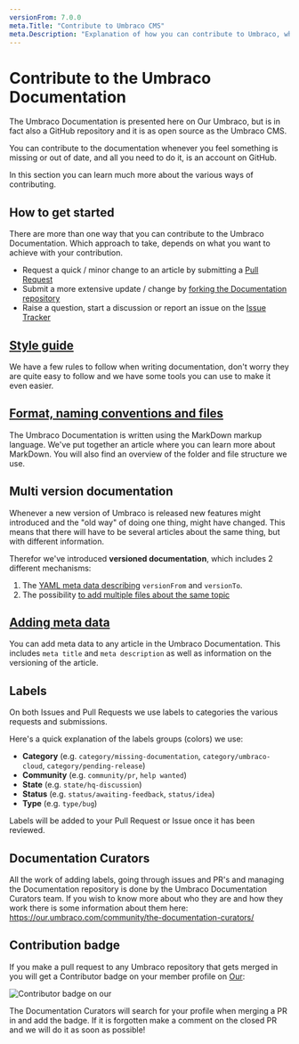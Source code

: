 ```yaml
---
versionFrom: 7.0.0
meta.Title: "Contribute to Umbraco CMS"
meta.Description: "Explanation of how you can contribute to Umbraco, what the process is like and what things to keep in mind when contributing."
---
```

# Contribute to the Umbraco Documentation

The Umbraco Documentation is presented here on Our Umbraco, but is in fact also a GitHub repository and it is as open source as the Umbraco CMS.

You can contribute to the documentation whenever you feel something is missing or out of date, and all you need to do it, is an account on GitHub.

In this section you can learn much more about the various ways of contributing.

## How to get started

There are more than one way that you can contribute to the Umbraco Documentation. Which approach to take, depends on what you want to achieve with your contribution.

* Request a quick / minor change to an article by submitting a [Pull Request](Pull-Requests/#option-1-creating-a-pr-directly-on-github)
* Submit a more extensive update / change by [forking the Documentation repository](Pull-Requests/#options-2-creating-a-pr-through-a-fork)
* Raise a question, start a discussion or report an issue on the [Issue Tracker](Issues/)

## [Style guide](Style-Guide/index.md)

We have a few rules to follow when writing documentation, don't worry they are quite easy to follow and we have some tools you can use to make it even easier.

## [Format, naming conventions and files](Markdown-Conventions)

The Umbraco Documentation is written using the MarkDown markup language. We've put together an article where you can learn more about MarkDown. You will also find an overview of the folder and file structure we use.

## Multi version documentation

Whenever a new version of Umbraco is released new features might introduced and the "old way" of doing one thing, might have changed. This means that there will have to be several articles about the same thing, but with different information.

Therefor we've introduced **versioned documentation**, which includes 2 different mechanisms:

1. The [YAML meta data describing](adding-metadata.md) `versionFrom` and `versionTo`.
2. The possibility [to add multiple files about the same topic](file-naming-conventions.md)

## [Adding meta data](adding-metadata.md)

You can add meta data to any article in the Umbraco Documentation. This includes `meta title` and `meta description` as well as information on the versioning of the article.

## Labels

On both Issues and Pull Requests we use labels to categories the various requests and submissions.  

Here's a quick explanation of the labels groups (colors) we use:

- **Category** (e.g. `category/missing-documentation`, `category/umbraco-cloud`, `category/pending-release`)
- **Community** (e.g. `community/pr`, `help wanted`)
- **State** (e.g. `state/hq-discussion`)
- **Status** (e.g. `status/awaiting-feedback`, `status/idea`)
- **Type** (e.g. `type/bug`) 

Labels will be added to your Pull Request or Issue once it has been reviewed.

## Documentation Curators

All the work of adding labels, going through issues and PR's and managing the Documentation repository is done by the Umbraco Documentation Curators team. If you wish to know more about who they are and how they work there is some information about them here: https://our.umbraco.com/community/the-documentation-curators/

## Contribution badge

If you make a pull request to any Umbraco repository that gets merged in you will get a Contributor badge on your member profile on [Our](https://our.umbraco.com):

![Contributor badge on our](images/c-trib-badge.png)

The Documentation Curators will search for your profile when merging a PR in and add the badge. 
If it is forgotten make a comment on the closed PR and we will do it as soon as possible!
